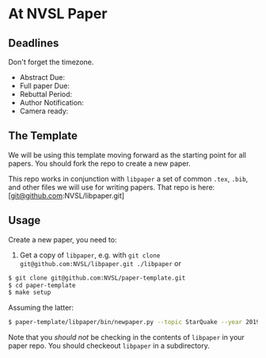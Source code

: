 # At NVSL Paper

## Deadlines

Don't forget the timezone.

* Abstract Due: <Fill it in>
* Full paper Due: <Fill it in>
* Rebuttal Period: <Fill it in>
* Author Notification: <Fill it in>
* Camera ready: <Fill it in>


## The Template

We will be using this template moving forward as the starting point for all papers.  You should fork the repo to create a new paper.

This repo works in conjunction with `libpaper` a set of common `.tex`, `.bib`, and other files we will use for writing papers.  That repo is here:  [git@github.com:NVSL/libpaper.git]

## Usage

Create a new paper, you need to:

1.  Get a copy of `libpaper`, e.g. with `git clone git@github.com:NVSL/libpaper.git ./libpaper` or 

```sh
$ git clone git@github.com:NVSL/paper-template.git
$ cd paper-template
$ make setup
```

Assuming the latter:
 
```sh
$ paper-template/libpaper/bin/newpaper.py --topic StarQuake --year 2019 --conference ASPLOS --github-user stevenjswanson
```

Note that you *should not* be checking in the contents of `libpaper` in your paper repo.  You should checkeout `libpaper` in a subdirectory.